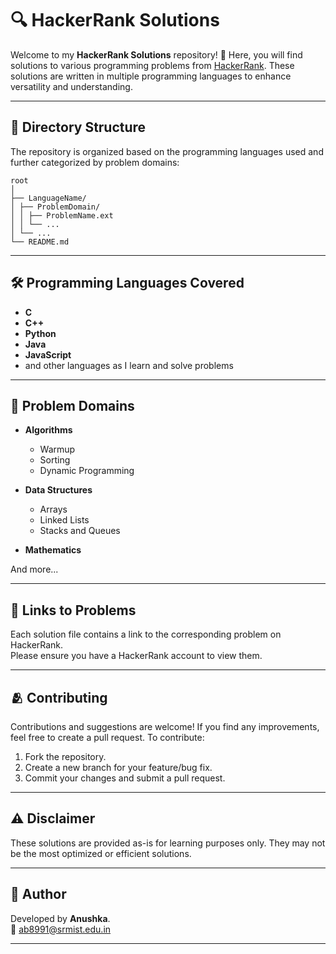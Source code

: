 # 🔍 HackerRank Solutions

Welcome to my **HackerRank Solutions** repository! 🎉 Here, you will find solutions to various programming problems from [HackerRank](https://www.hackerrank.com/). These solutions are written in multiple programming languages to enhance versatility and understanding.

---

## 📂 Directory Structure

The repository is organized based on the programming languages used and further categorized by problem domains:

```
root
│
├── LanguageName/
│ ├── ProblemDomain/
│ │ ├── ProblemName.ext
│ │ └── ...
│ └── ...
└── README.md
```

---

## 🛠️ Programming Languages Covered

- **C**
- **C++**
- **Python**
- **Java**
- **JavaScript**
- and other languages as I learn and solve problems

---

## 📜 Problem Domains

- **Algorithms**
  - Warmup
  - Sorting
  - Dynamic Programming
    
- **Data Structures**
  - Arrays
  - Linked Lists
  - Stacks and Queues
    
- **Mathematics**

And more...

---

## 🔗 Links to Problems

Each solution file contains a link to the corresponding problem on HackerRank. <br> Please ensure you have a HackerRank account to view them.

---

## 🫂 Contributing

Contributions and suggestions are welcome! If you find any improvements, feel free to create a pull request. To contribute:

1. Fork the repository.
2. Create a new branch for your feature/bug fix.
3. Commit your changes and submit a pull request.

---

## ⚠ **Disclaimer**

These solutions are provided as-is for learning purposes only. They may not be the most optimized or efficient solutions. 

---

## 🚀 Author
Developed by **Anushka**. <br>
📧 [ab8991@srmist.edu.in](mailto:ab8991@srmist.edu.in)

---
